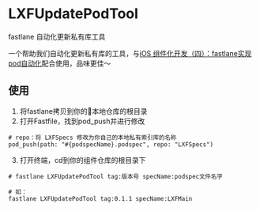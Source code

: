 # LXFUpdatePodTool
fastlane 自动化更新私有库工具

一个帮助我们自动化更新私有库的工具，与[iOS 组件化开发（四）：fastlane实现pod自动化]()配合使用，品味更佳～

## 使用

1. 将fastlane拷贝到你的本地仓库的根目录
2. 打开Fastfile，找到pod_push并进行修改

```
# repo：将 LXFSpecs 修改为你自己的本地私有索引库的名称
pod_push(path: "#{podspecName}.podspec", repo: "LXFSpecs")

```
3. 打开终端，cd到你的组件仓库的根目录下

```
# fastlane LXFUpdatePodTool tag:版本号 specName:podspec文件名字

# 如：
fastlane LXFUpdatePodTool tag:0.1.1 specName:LXFMain
```
